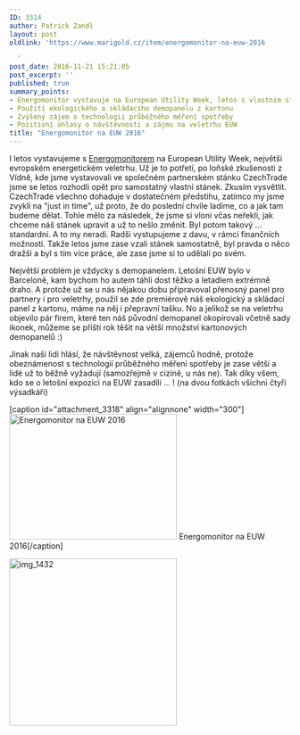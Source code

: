 ```yaml
---
ID: 3314
author: Patrick Zandl
layout: post
oldlink: 'https://www.marigold.cz/item/energomonitor-na-euw-2016

  '
post_date: 2016-11-21 15:21:05
post_excerpt: ''
published: true
summary_points:
- Energomonitor vystavuje na European Utility Week, letos s vlastním stánkem
- Použití ekologického a skládacího demopanelu z kartonu
- Zvýšený zájem o technologii průběžného měření spotřeby
- Pozitivní ohlasy o návštěvnosti a zájmu na veletrhu EUW
title: "Energomonitor na EUW 2016"
---
```


I letos vystavujeme s <a href="http://www.energomonitor.com">Energomonitorem</a> na European Utility Week, největší evropském energetickém veletrhu. Už je to potřetí, po loňské zkušenosti z Vídně, kde jsme vystavovali ve společném partnerském stánku CzechTrade jsme se letos rozhodli opět pro samostatný vlastní stánek. Zkusím vysvětlit. CzechTrade všechno dohaduje v dostatečném předstihu, zatímco my jsme zvyklí na "just in time", už proto, že do poslední chvíle ladíme, co a jak tam budeme dělat. Tohle mělo za následek, že jsme si vloni včas neřekli, jak chceme náš stánek upravit a už to nešlo změnit. Byl potom takový ... standardní. A to my neradi. Radši vystupujeme z davu, v rámci finančních možností. Takže letos jsme zase vzali stánek samostatně, byl pravda o něco dražší a byl s tím více práce, ale zase jsme si to udělali po svém. 

Největší problém je vždycky s demopanelem. Letošní EUW bylo v Barceloně, kam bychom ho autem táhli dost těžko a letadlem extrémně draho. A protože už se u nás nějakou dobu připravoval přenosný panel pro partnery i pro veletrhy, použil se zde premiérově náš ekologický a skládací panel z kartonu, máme na něj i přepravní tašku. No a jelikož se na veletrhu objevilo pár firem, které ten náš původní demopanel okopírovali včetně sady ikonek, můžeme se příští rok těšit na větší množství kartonových demopanelů :)

Jinak naši lidi hlásí, že návštěvnost velká, zájemců hodně, protože obeznámenost s technologií průběžného měření spotřeby je zase větší a lidé už to běžně vyžadují (samozřejmě v cizině, u nás ne). Tak díky všem, kdo se o letošní expozici na EUW zasadili ... ! (na dvou fotkách všichni čtyři výsadkáři)

[caption id="attachment_3318" align="alignnone" width="300"]<a href="https://www.marigold.cz/wp-content/uploads/IMG_1431.jpg"><img src="https://www.marigold.cz/wp-content/uploads/IMG_1431-300x225.jpg" alt="Energomonitor na EUW 2016" width="300" height="225" class="size-medium wp-image-3318" /></a> Energomonitor na EUW 2016[/caption]

<a href="https://www.marigold.cz/wp-content/uploads/IMG_1432.jpg"><img src="https://www.marigold.cz/wp-content/uploads/IMG_1432-300x300.jpg" alt="img_1432" width="300" height="300" class="alignnone size-medium wp-image-3319" /></a>